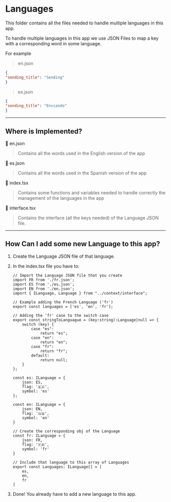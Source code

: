 # Languages

This folder contains all the files needed to handle multiple languages in this app.

To handle multiple languages in this app we use JSON Files to map a key with a corresponding word in some language.

For example

> en.json

```json
{
"sending_title": "Sending"
}
```

> es.json

```json
{
"sending_title": "Enviando"
}
```

---

## Where is Implemented?

📄 en.json
> Contains all the words used in the English version of the app

📄 es.json
> Contains all the words used in the Spanish version of the app

📄 index.tsx
> Contains some functions and variables needed to handle correctly the management of the languages in the app

📄 interface.tsx
> Contains the interface (all the keys needed) of the Language JSON file.

---

## How Can I add some new Language to this app?

1. Create the Language JSON file of that language.
2. In the index.tsx file you have to:
    
    ```tsx
    // Import the Language JSON file that you create
    import FR from './fr.json';
    import ES from './es.json';
    import EN from './en.json';
    import { ILanguage, Language } from "../context/interface";
    
    // Example adding the French Language ('fr')
    export const languages = ['es', 'en', 'fr'];
    
    // Adding the 'fr' case to the switch case
    export const stringToLanguague = (key:string):Language|null => {
        switch (key) {
            case "es":
                return "es";
            case "en":
                return "en";
            case "fr":
                return "fr";
            default:
                return null;
        }
    };
    
    const es: ILanguage = {
        json: ES,
        flag: '🇪🇸',
        symbol: 'es'
    };
    
    const en: ILanguage = {
        json: EN,
        flag: '🇬🇧',
        symbol: 'en'
    }
    
    // Create the corresponding obj of the Language
    const fr: ILanguage = {
        json: FR,
        flag: '🇫🇷',
        symbol: 'fr'
    }
    
    // Include that language to this array of Languages
    export const Languages: ILanguage[] = [
        es,
        en,
        fr
    ]
    ```
    
3. Done! You already have to add a new language to this app.